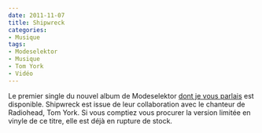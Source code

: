 ```yaml
---
date: 2011-11-07
title: Shipwreck
categories:
- Musique
tags:
- Modeselektor
- Musique
- Tom York
- Vidéo
---
```

Le premier single du nouvel album de Modeselektor <a href="https://www.clicclac.ch/2011/10/06/modeselektor-monkeytown/">dont je vous parlais</a> est disponible.
Shipwreck est issue de leur collaboration avec le chanteur de Radiohead, Tom York. Si vous comptiez vous procurer la version limitée en vinyle de ce titre, elle est déjà en rupture de stock.
